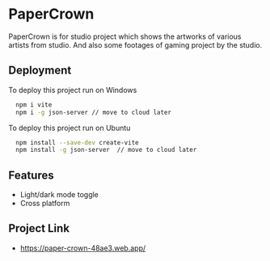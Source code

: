 
# PaperCrown

PaperCrown is for studio project which shows the artworks of various artists from studio. And also some footages of gaming project by the studio.


## Deployment

To deploy this project run on Windows

```bash
  npm i vite
  npm i -g json-server // move to cloud later
```

To deploy this project run on Ubuntu

```bash
  npm install --save-dev create-vite
  npm install -g json-server  // move to cloud later
```


## Features

- Light/dark mode toggle
- Cross platform

## Project Link

- https://paper-crown-48ae3.web.app/

